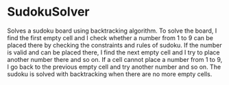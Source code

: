 # SudokuSolver
Solves a sudoku board using backtracking algorithm. 
To solve the board, I find the first empty cell and I check whether a number from 1 to 9 can be placed there by checking the constraints and rules of sudoku.
If the number is valid and can be placed there, I find the next empty cell and I try to place another number there and so on. 
If a cell cannot place a number from 1 to 9, I go back to the previous empty cell and try another number and so on. 
The sudoku is solved with backtracking when there are no more empty cells. 
